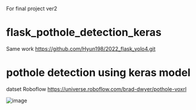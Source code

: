 For final project ver2
# flask_pothole_detection_keras

Same work https://github.com/Hyun198/2022_flask_yolo4.git


# pothole detection using keras model

datset Roboflow https://universe.roboflow.com/brad-dwyer/pothole-voxrl


![image](https://user-images.githubusercontent.com/75469191/230289985-f7689bc2-4b94-4f5d-96a0-ff6a648a88ee.png)

